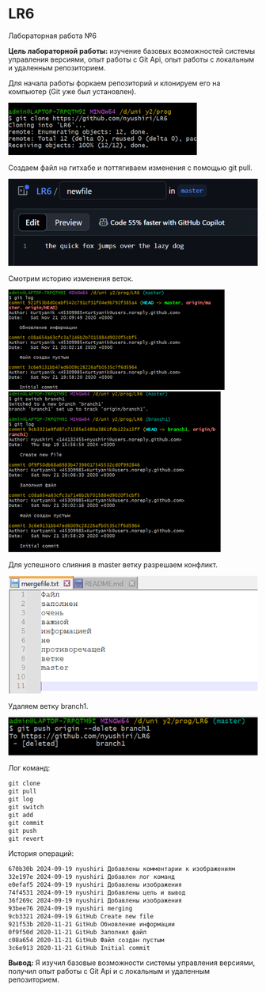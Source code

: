 # LR6
Лабораторная работа №6

**Цель лабораторной работы:** изучение базовых возможностей системы управления версиями, опыт работы с Git Api, опыт работы с локальным и удаленным репозиторием. 

Для начала работы форкаем репозиторий и клонируем его на компьютер (Git уже был установлен).

![Скриншот клонирования репозитория](clone.png)

Создаем файл на гитхабе и поттягиваем изменения с помощью git pull.

![Скриншот создания файла на гитхабе](new_file.png)

Смотрим историю изменения веток.

![Скриншот истории изменений ветки master](log1.png)
![Скриншот истории изменений ветки branch1](log2.png)

Для успешного слияния в master ветку разрешаем конфликт.

![Скриншот измененного файла с конфликтом](automergefile.png)

Удаляем ветку branch1.

![Скриншот удаления ветки branch1](delete.png)

Лог команд:
```
git clone
git pull
git log
git switch
git add
git commit
git push
git revert
```
История операций:
```
670b30b 2024-09-19 nyushiri Добавлены комментарии к изображениям
32e197e 2024-09-19 nyushiri Добавлен лог команд
e0efaf5 2024-09-19 nyushiri Добавлены изображения
74f4531 2024-09-19 nyushiri Добавлены цель и вывод
36f269c 2024-09-19 nyushiri Добавлены изображения
93bee76 2024-09-19 nyushiri merging
9cb3321 2024-09-19 GitHub Create new file
921f53b 2020-11-21 GitHub Обновление информации
0f9f50d 2020-11-21 GitHub Заполнил файл
c08a654 2020-11-21 GitHub Файл создан пустым
3c6e913 2020-11-21 GitHub Initial commit

```
**Вывод:** Я изучил базовые возможности системы управления версиями, получил опыт работы с Git Api и с локальным и удаленным репозиторием.	
